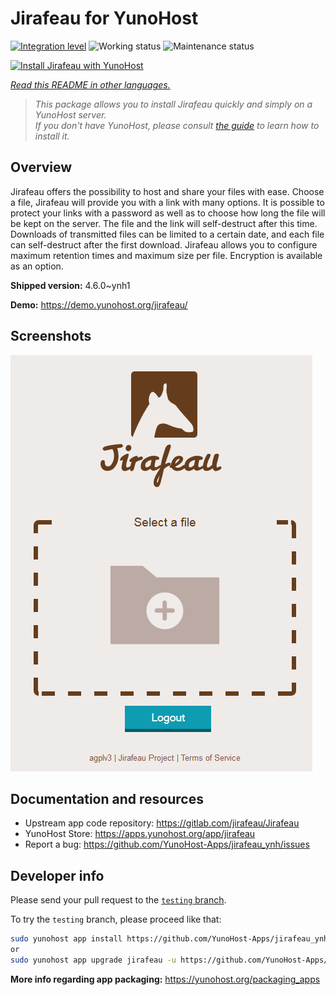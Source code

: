 <!--
N.B.: This README was automatically generated by <https://github.com/YunoHost/apps/tree/master/tools/readme_generator>
It shall NOT be edited by hand.
-->

# Jirafeau for YunoHost

[![Integration level](https://apps.yunohost.org/badge/integration/jirafeau)](https://ci-apps.yunohost.org/ci/apps/jirafeau/)
![Working status](https://apps.yunohost.org/badge/state/jirafeau)
![Maintenance status](https://apps.yunohost.org/badge/maintained/jirafeau)

[![Install Jirafeau with YunoHost](https://install-app.yunohost.org/install-with-yunohost.svg)](https://install-app.yunohost.org/?app=jirafeau)

*[Read this README in other languages.](./ALL_README.md)*

> *This package allows you to install Jirafeau quickly and simply on a YunoHost server.*  
> *If you don't have YunoHost, please consult [the guide](https://yunohost.org/install) to learn how to install it.*

## Overview

Jirafeau offers the possibility to host and share your files with ease. Choose a file, Jirafeau will provide you with a link with many options. It is possible to protect your links with a password as well as to choose how long the file will be kept on the server. The file and the link will self-destruct after this time. Downloads of transmitted files can be limited to a certain date, and each file can self-destruct after the first download. Jirafeau allows you to configure maximum retention times and maximum size per file. Encryption is available as an option.


**Shipped version:** 4.6.0~ynh1

**Demo:** <https://demo.yunohost.org/jirafeau/>

## Screenshots

![Screenshot of Jirafeau](./doc/screenshots/TPjh48P.png)

## Documentation and resources

- Upstream app code repository: <https://gitlab.com/jirafeau/Jirafeau>
- YunoHost Store: <https://apps.yunohost.org/app/jirafeau>
- Report a bug: <https://github.com/YunoHost-Apps/jirafeau_ynh/issues>

## Developer info

Please send your pull request to the [`testing` branch](https://github.com/YunoHost-Apps/jirafeau_ynh/tree/testing).

To try the `testing` branch, please proceed like that:

```bash
sudo yunohost app install https://github.com/YunoHost-Apps/jirafeau_ynh/tree/testing --debug
or
sudo yunohost app upgrade jirafeau -u https://github.com/YunoHost-Apps/jirafeau_ynh/tree/testing --debug
```

**More info regarding app packaging:** <https://yunohost.org/packaging_apps>
